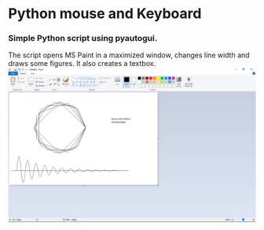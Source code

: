 # Python mouse and Keyboard
### Simple Python script using pyautogui.
The script opens MS Paint in a maximized window, changes line width and draws some figures. It also creates a textbox.
![results](result.png)
